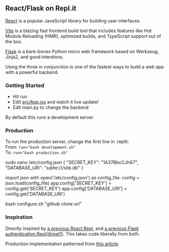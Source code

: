 ## React/Flask on Repl.it

[React](https://reactjs.org/) is a popular JavaScript library for building user interfaces.

[Vite](https://vitejs.dev/) is a blazing fast frontend build tool that includes features like Hot Module Reloading (HMR), optimized builds, and TypeScript support out of the box.

[Flask](https://flask.palletsprojects.com/) is a bare-bones Python micro web framework based on Werkzeug, Jinja2, and good intentions.

Using the three in conjunction is one of the fastest ways to build a web app with a powerful backend.

### Getting Started
- Hit run
- Edit [src/App.jsx](#src/App.jsx) and watch it live update!
- Edit main.py to change the backend 

By default this runs a development server.

### Production

To run the production server, change the first line in .replit:<br>
From: `run="bash development.sh"`  
To: `run="bash production.sh"`

sudo nano /etc/config.json
{
	"SECRET_KEY": "1A37BbcCJh67",
	"DATABASE_URI": "sqlite:///site.db"
}

import json
with open('/etc/config.json') as config_file:
    config = json.load(config_file)
app.config['SECRET_KEY'] = config.get('SECRET_KEY')
app.config['DATABASE_URI'] = config.get('DATABASE_URI')

bash configure.sh "github clone url"

### Inspiration

Directly inspired by [a previous React Repl](https://replit.com/@replit/Reactjs), and [a previous Flask authentication Repl(@mat1)](https://replit.com/talk/learn/Authenticating-users-with-Replit-Auth/23460). This takes code liberally from both.

Production implementation patterned from [this article](https://medium.com/@abalarin/flask-on-linode-a6d6ce2505d0).
